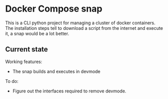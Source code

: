 # Docker Compose snap

This is a CLI python project for managing a cluster of docker containers.
The installation steps tell to download a script from the internet and execute it, a snap
would be a lot better.

## Current state

Working features:
 - The snap builds and executes in devmode

To do:
 - Figure out the interfaces required to remove devmode.
